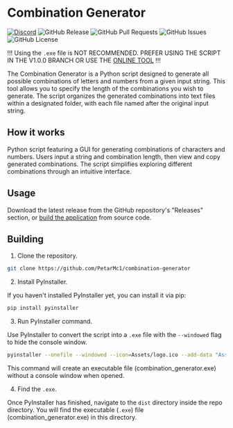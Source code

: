 # Combination Generator
[![Discord](https://img.shields.io/discord/1217057211575042058?logo=Discord&label=Discord&color=blue)](https://discord.gg/8Ab2uuqSYE)
![GitHub Release](https://img.shields.io/github/v/release/PetarMc1/combination-generator?include_prereleases&logo=github&color=red)
![GitHub Pull Requests](https://img.shields.io/github/issues-pr/PetarMc1/combination-generator?logo=github)
![GitHub Issues](https://img.shields.io/github/issues/PetarMc1/combination-generator?logo=github)
![GitHub License](https://img.shields.io/github/license/PetarMc1/combination-generator?color=blue)


!!! Using the `.exe` file is NOT RECOMMENDED. PREFER USING THE SCRIPT IN THE V1.0.0 BRANCH OR USE THE [ONLINE TOOL](https://tools.petarmc.com/combination-generator/) !!!

The Combination Generator is a Python script designed to generate all possible combinations of letters and numbers from a given input string. This tool allows you to specify the 
length of the combinations you wish to generate. The script organizes the generated combinations into text files within a designated folder, with each file named after the 
original input string.


## How it works
Python script featuring a GUI for generating combinations of characters and numbers. Users input a string and combination length, then view and copy generated combinations.
The script simplifies exploring different combinations through an intuitive interface.


## Usage

Download the latest release from the GitHub repository's "Releases" section,
or [build the application](#building) from source code.


## Building

1. Clone the repository.

```bash
git clone https://github.com/PetarMc1/combination-generator
```



2. Install PyInstaller.

If you haven't installed PyInstaller yet, you can install it via pip:

```bash
pip install pyinstaller
```




3. Run PyInstaller command.

Use PyInstaller to convert the script into a `.exe` file with the `--windowed` flag to hide the console window.

```bash
pyinstaller --onefile --windowed --icon=Assets/logo.ico --add-data "Assets/logo.ico;Assets" combination_generator.py
```
This command will create an executable file (combination_generator.exe) without a console window when opened.




4. Find the `.exe`.

Once PyInstaller has finished, navigate to the `dist` directory inside the repo directory. You will find the executable (`.exe`) file (combination_generator.exe) in this directory.

